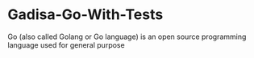 # Gadisa-Go-With-Tests
Go (also called Golang or Go language) is an open source programming language used for general purpose

